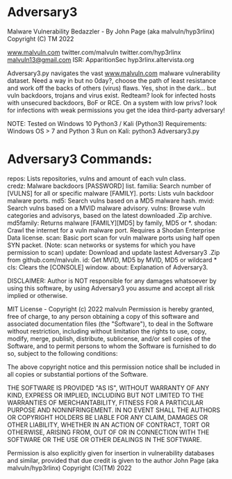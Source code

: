 # Adversary3

Malware Vulnerability Bedazzler -
By John Page (aka malvuln/hyp3rlinx) Copyright (C) TM 2022

www.malvuln.com
twitter.com/malvuln
twitter.com/hyp3rlinx
malvuln13@gmail.com
ISR: ApparitionSec
hyp3rlinx.altervista.org

Adversary3.py navigates the vast www.malvuln.com malware vulnerability dataset.
Need a way in but no 0day?, choose the path of least resistance and
work off the backs of others (virus) flaws.
Yes, shot in the dark... but vuln backdoors, trojans and virus exist.
Redteam? look for infected hosts with unsecured backdoors, BoF or RCE.
On a system with low privs? look for infections with weak permissions
you get the idea third-party adversary!

NOTE: Tested on Windows 10 Python3 / Kali (Python3)
Requirements: Windows OS > 7 and Python 3
Run on Kali: python3 Adversary3.py

Adversary3 Commands:
===================
repos: Lists repositories, vulns and amount of each vuln class.<br />
credz: Malware backdoors [PASSWORD] list.
familia: Search number of [VULNS] for all or specific malware [FAMILY].
ports: Lists vuln backdoor malware ports.
md5: Search vulns based on a MD5 malware hash.
mvid: Search vulns based on a MVID malware advisory.
vulns: Browse vuln categories and advisorys, based on the latest downloaded .Zip archive.
md5family: Returns malware [FAMILY][MD5] by family, MD5 or *.
shodan: Crawl the internet for a vuln malware port. Requires a Shodan Enterprise Data license.
scan: Basic port scan for vuln malware ports using half open SYN packet.
 (Note: scan networks or systems for which you have permission to scan)
update: Download and update lastest Adversary3 .Zip from github.com/malvuln.
id: Get MVID, MD5 by MVID, MD5 or wildcard *
cls: Clears the [CONSOLE] window.
about: Explanation of Adversary3.

DISCLAIMER:
Author is NOT responsible for any damages whatsoever by using this software,
by using Adversary3 you assume and accept all risk implied or otherwise.

MIT License - Copyright (c) 2022 malvuln
Permission is hereby granted, free of charge, to any person obtaining a copy
of this software and associated documentation files (the "Software"), to deal
in the Software without restriction, including without limitation the rights
to use, copy, modify, merge, publish, distribute, sublicense, and/or sell
copies of the Software, and to permit persons to whom the Software is
furnished to do so, subject to the following conditions:

The above copyright notice and this permission notice shall be included in all
copies or substantial portions of the Software.

THE SOFTWARE IS PROVIDED "AS IS", WITHOUT WARRANTY OF ANY KIND, EXPRESS OR
IMPLIED, INCLUDING BUT NOT LIMITED TO THE WARRANTIES OF MERCHANTABILITY,
FITNESS FOR A PARTICULAR PURPOSE AND NONINFRINGEMENT. IN NO EVENT SHALL THE
AUTHORS OR COPYRIGHT HOLDERS BE LIABLE FOR ANY CLAIM, DAMAGES OR OTHER
LIABILITY, WHETHER IN AN ACTION OF CONTRACT, TORT OR OTHERWISE, ARISING FROM,
OUT OF OR IN CONNECTION WITH THE SOFTWARE OR THE USE OR OTHER DEALINGS IN THE SOFTWARE.

Permission is also explicitly given for insertion in vulnerability databases and similar,
provided that due credit is given to the author John Page (aka malvuln/hyp3rlinx) Copyright (C)(TM) 2022
